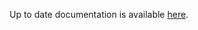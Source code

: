 <!-- DO NOT EDIT THIS FILE MANUALLY -->
<!-- Please read https://github.com/linuxserver/docker-webtop/blob/ubuntu-mate-selkies/.github/CONTRIBUTING.md -->
Up to date documentation is available [here](https://github.com/linuxserver/docker-webtop/blob/master/README.md).
